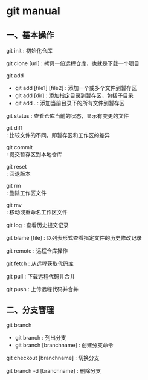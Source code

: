 # git manual

## 一、基本操作

git init
: 	初始化仓库

git clone [url]
:   拷贝一份远程仓库，也就是下载一个项目

git add 
-   git add [file1] [file2]
    :   添加一个或多个文件到暂存区
-   git add [dir]
    :   添加指定目录到暂存区，包括子目录
-   git add .
    :   添加当前目录下的所有文件到暂存区

git status
:   查看仓库当前的状态，显示有变更的文件

git diff	
:   比较文件的不同，即暂存区和工作区的差异

git commit	
:   提交暂存区到本地仓库

git reset	
:   回退版本

git rm	
:   删除工作区文件

git mv	
:   移动或重命名工作区文件

git log	
:   查看历史提交记录

git blame [file]
:   以列表形式查看指定文件的历史修改记录

git remote
:   远程仓库操作

git fetch
:   从远程获取代码库

git pull
:	下载远程代码并合并

git push
:	上传远程代码并合并

## 二、分支管理
git branch 
-   git branch
    :   列出分支
-   git branch [branchname]
    :   创建分支命令

git checkout [branchname]
:   切换分支

git branch -d [branchname]
:   删除分支

